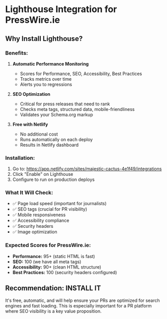 # Lighthouse Integration for PressWire.ie

## Why Install Lighthouse?

### Benefits:
1. **Automatic Performance Monitoring**
   - Scores for Performance, SEO, Accessibility, Best Practices
   - Tracks metrics over time
   - Alerts you to regressions

2. **SEO Optimization**
   - Critical for press releases that need to rank
   - Checks meta tags, structured data, mobile-friendliness
   - Validates your Schema.org markup

3. **Free with Netlify**
   - No additional cost
   - Runs automatically on each deploy
   - Results in Netlify dashboard

### Installation:
1. Go to: https://app.netlify.com/sites/majestic-cactus-4e1f49/integrations
2. Click "Enable" on Lighthouse
3. Configure to run on production deploys

### What It Will Check:
- ✅ Page load speed (important for journalists)
- ✅ SEO tags (crucial for PR visibility)
- ✅ Mobile responsiveness
- ✅ Accessibility compliance
- ✅ Security headers
- ✅ Image optimization

### Expected Scores for PressWire.ie:
- **Performance:** 95+ (static HTML is fast)
- **SEO:** 100 (we have all meta tags)
- **Accessibility:** 90+ (clean HTML structure)
- **Best Practices:** 100 (security headers configured)

## Recommendation: INSTALL IT

It's free, automatic, and will help ensure your PRs are optimized for search engines and fast loading. This is especially important for a PR platform where SEO visibility is a key value proposition.